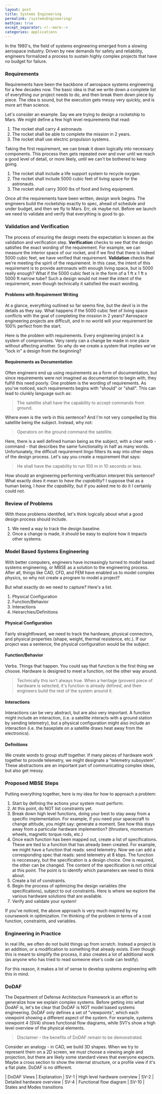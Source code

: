 ```yaml
---
layout: post
title: Systems Engineering
permalink: /systemsEngineering/
mathjax: true
except_separator: <!--more-->
categories: applications
---
```


In the 1980's, the field of systems engineering emerged from a slowing aerospace industry. Driven by new demands for safety and reliability, engineers formalized a process to sustain highly complex projects that have no budget for failure. 

<!--more-->

### Requirements

Requirements have been the backbone of aerospace systems engineering for a few decades now. The basic idea is that we write down a complete list of everything our project needs to do, and then break them down piece by piece. The idea is sound, but the execution gets messy very quickly, and is more art than science. 

Let's consider an example. Say we are trying to design a rocketship to Mars. We might define a few high level requirements that read:

1. The rocket shall carry 4 astronauts
2. The rocket shall be able to complete the mission in 2 years.
3. The rocket shall use electric propulsion systems.

Taking the first requirement, we can break it down logically into necessary components. This process then gets repeated over and over until we reach a good level of detail, or more likely, until we can't be bothered to keep going.

1. The rocket shall include a life support system to recycle oxygen.
2. The rocket shall include 5000 cubic feet of living space for the astronauts.
3. The rocket shall carry 3000 lbs of food and living equipment. 

Once all the requirements have been written, design work begins. The engineers build the rocketship exactly to spec, ahead of schedule and under budget, and then we fly to Mars. Err, ok maybe not. Before we launch we need to validate and verify that everything is good to go.

### Validation and Verification

The process of ensuring the design meets the expectation is known as the validation and verification step. **Verification** checks to see that the design satisfies the exact wording of the requirement. For example, we can measure the interior space of our rocket, and if we find that there is indeed 5000 cubic feet, we have verified that requirement. **Validation** checks that we're meeting the spirit of the requirement. In this case, the intent of this requirement is to provide astronauts with enough living space, but is 5000 really enough? What if the 5000 cubic feet is in the form of a 1 ft x 1 ft x 5000 ft narrow tube? Such a design would not meet the intent of the requirement, even though technically it satisfied the exact wording. 

#### Problems with Requirement Writing

At a glance, everything outlined so far seems fine, but the devil is in the details as they say. What happens if the 5000 cubic feet of living space conflicts with the goal of completing the mission in 2 years? Aerospace engineering projects are difficult, and in no world will your requirement be 100% perfect from the start. 

Here is the problem with requirements. Every engineering project is a system of compromises. Very rarely can a change be made in one place without affecting another. So why do we create a system that implies we've "lock in" a design from the beginning? 

#### Requirements as Documentation

Often engineers end up using requirements as a form of documentation, but since requirements were not imagined as documentation to begin with, they fulfill this need poorly. One problem is the wording of requirements. As you've noticed, each requirements begins with "should" or "shall". This can lead to clunkly language such as:

> The satellite shall have the capability to accept commands from ground. 

Where even is the verb in this sentence? And I'm not very compelled by this satellite being the subject. Instead, why not:

> Operators on the ground command the satellite. 

Here, there is a well defined human being as the subject, with a clear verb - command - that describes the same functionality in half as many words. Unfortunately, the difficult requirement lingo filters its way into other steps of the design process. Let's say you create a requirement that says:

> He shall have the capability to run 100 m in 10 seconds or less. 

How should an engineering performing verification interpret this sentence? What exactly does it mean to *have the capability*? I suppose that as a human being, I *have the capability*, but if you asked me to do it I certainly could not. 

### Review of Problems

With these problems identifed, let's think logically about what a good design process should include.

1. We need a way to track the design baseline.
3. Once a change is made, it should be easy to explore how it impacts other systems. 


### Model Based Systems Engineering

With better computers, engineers have increasingly turned to model based systems engineering, or MBSE as a solution to the engineering process. After all, things like CAD, CFD, and FEM have enabled us to model complex physics, so why not create a program to model a project? 

But what exactly do we need to capture? Here's a list.

1. Physical Configuration
2. Function/Behavior 
3. Interactions
4. Heirarchies/Definitions

#### Physical Configuration

Fairly straightfoward, we need to track the hardware, physical connectors, and physical properties (shape, weight, thermal resistence, etc.). If our project was a sentence, the physical configuration would be the subject.

#### Function/Behavior

Verbs. Things that happen. You could say that function is the first thing we choose. Hardware is designed to meet a function, not the other way around.

> Technically this isn't always true. When a heritage (proven) piece of hardware is selected, it's function is already defined, and then engineers build the rest of the system around it. 

#### Interactions

Interactions can be very abstract, but are also very important. A function might include an interaction, (i.e. a satellite interacts with a ground station by sending telemetry), but a physical configuration might also include an interaction (i.e. the baseplate on a satellite draws heat away from the electronics). 

#### Definitions

We create words to group stuff together. If many pieces of hardware work together to provide telemetry, we might designate a "telemetry subsystem". These abstractions are an important part of communicating complex ideas, but also get messy. 

### Proposed MBSE Steps

Putting everything together, here is my idea for how to approach a problem:

1. Start by defining the actions your system must perform. 
2. At this point, do NOT list constraints yet.
3. Break down high level functions, doing your best to stay away from a specific implementation. For example, if you need your spacecraft to change attitude, you might say: generate a moment. See how this stays away from a particular hardware implemention? (thrusters, momentum wheels, magnetic torque rods, etc.)
4. Once each function has been mapped out, create a list of specifications. These are tied to a function that has already been created. For example, we might have a function that reads: send telemetry. Now we can add a corresponding spec that reads: send telemetry at 8 kbps. The function is neccessary, but the specification is a design choice. One is required, the other can be changed. The content of the specification is not critical at this point. The point is to identify which parameters we need to think about.
5. Create a list of constraints. 
6. Begin the process of optimizing the design variables (the specifications), subject to out constraints. Here is where we explore the various hardware solutions that are available. 
7. Verify and validate your system!


If you've noticed, the above approach is very much inspired by my coursework in optimization. I'm thinking of the problem in terms of a cost function, constraints, and variables. 

### Engineering in Practice

In real life, we often do not build things up from scratch. Instead a project is  an addition, or a modification to something that already exists. Even though this is meant to simplify the process, it also creates a lot of additional work (as anyone who has tried to read someone else's code can testify). 

For this reason, it makes a lot of sense to develop systems engineering with this in mind. 

### DoDAF

The Department of Defense Architecture Framework is an effort to generalize how we explain complex systems. Before getting into what DodAF is, let's be clear that DoDAF is NOT model based systems engineering. DoDAF only defines a set of "viewpoints", which each viewpoint showing a different aspect of the system. For example, systems viewpoint 4 (SV4) shows functional flow diagrams, while SV1's show a high level overview of the physical elements. 

> Disclaimer - the benefits of DoDAF remain to be demonstrated. 

Consider an analogy - in CAD, we build 3D shapes. When we try to represent them on a 2D screen, we must choose a viewing angle and projection, but there are likely some standard views that everyone expects. Maybe a cross section to show the internal structure, or a profile view if it's a flat plate. DoDAF is no different.

| DoDAF Views   | Explanation
| SV-1          | High level hardware overview
| SV-2          | Detailed hardware overview
| SV-4          | Functional flow diagram
| SV-10         | States and Modes transitions


